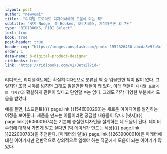 ```yaml
---
layout: post
author: "newyumi"
title:  "디지털 프로덕트 디자이너에게 도움이 되는 책"
subtitle: "넛지 Nudge, 훅 Hooked, 오리지널스, 지적자본론 외 7권"
type: "RIDIBOOKS, RIDI Select"
text: true
book: true
post-header: true
header-img: "https://images.unsplash.com/photo-1552326450-abcda8e9fb3c?ixlib=rb-1.2.1&ixid=eyJhcHBfaWQiOjEyMDd9&auto=format&fit=crop&w=1534&q=80"
order: 1
data-name: b-digital-product-designer
ridibooks: true
link: "https://ridibooks.com/v2/Detail?id="
---
```


리디북스, 리디셀렉트에는 확실히 `디자인`으로 분류된 책 중 읽을만한 책이 많이 없다. 그렇지만 조금 시야를 넓히면 그래도 읽을만한 책들이 꽤 있다. 아래 책들이 `디지털 프로덕트 디자인`과 확실하게 관련이 있다고 단언할 수는 없다. 그래도 각각 다양한 부분에서 도움을 받았다.

예를 들면, [스프린트]({{ page.link }}1546000290)는 새로운 아이디어를 발견하는 여정을 보여준다. 제품을 만드는 이들이라면 궁금할 내용들이 많다. [넛지]({{ page.link }}606001674)는 기본에 충실한 디자인을 설계하는 데 도움이 된다. 데이터 수집에 대해서 가볍게 알고 싶다면 [빅 데이터가 만드는 세상]({{ page.link }}222000783)을 추천한다. [마케터의 일]({{ page.link }}2639000010)은 마케터에 대한 이야기지만 전반적으로 창의적으로 일해야 하는 직군에게 도움이 되는 이야기가 많았다.
<br><br><br>